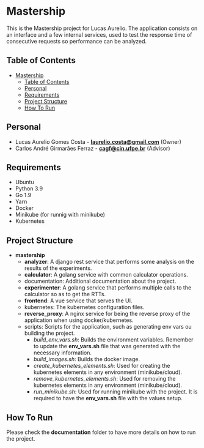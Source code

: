 # Mastership

This is the Mastership project for Lucas Aurelio.
The application consists on an interface and a few internal services, used to test the response time of consecutive requests so performance can be analyzed.

## Table of Contents

- [Mastership](#mastership)
  - [Table of Contents](#table-of-contents)
  - [Personal](#personal)
  - [Requirements](#requirements)
  - [Project Structure](#project-structure)
  - [How To Run](#how-to-run)

## Personal

- Lucas Aurelio Gomes Costa - **laurelio.costa@gmail.com** (Owner)
- Carlos André Girmarães Ferraz - **cagf@cin.ufpe.br** (Advisor)

## Requirements

- Ubuntu
- Python 3.9
- Go 1.9
- Yarn
- Docker
- Minikube (for runnig with minikube)
- Kubernetes

## Project Structure

- **mastership**
  - **analyzer**: A django rest service that performs some analysis on the results of the experiments.
  - **calculator**: A golang service with common calculator operations.
  - documentation: Additional documentation about the project.
  - **experimenter**: A golang service that performs multiple calls to the calculator so as to get the RTTs.
  - **frontend**: A vue service that serves the UI.
  - kubernetes: The kubernetes configuration files.
  - **reverse_proxy**: A nginx service for being the reverse proxy of the application when using docker/kubernetes.
  - scripts: Scripts for the application, such as generating env vars ou building the project.
    - *build_env_vars.sh*: Builds the environment variables. Remember to update the **env_vars.sh** file that was generated with the necessary information.
    - *build_images.sh*: Builds the docker image.
    - *create_kubernetes_elements.sh*: Used for creating the kubernetes elements in any environment (minikube/cloud).
    - *remove_kubernetes_elements.sh*: Used for removing the kubernetes elements in any environment (minikube/cloud).
    - *run_minikube.sh*: Used for running minikube with the project. It is required to have the **env_vars.sh** file with the values setup.

## How To Run

Please check the **documentation** folder to have more details on how to run the project.

